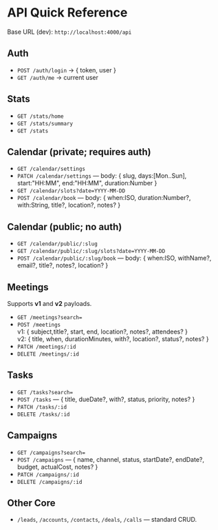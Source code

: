 
# API Quick Reference

Base URL (dev): `http://localhost:4000/api`

## Auth
- `POST /auth/login` → { token, user }
- `GET /auth/me` → current user

## Stats
- `GET /stats/home`
- `GET /stats/summary`
- `GET /stats`

## Calendar (private; requires auth)
- `GET /calendar/settings`
- `PATCH /calendar/settings` — body: { slug, days:[Mon..Sun], start:"HH:MM", end:"HH:MM", duration:Number }
- `GET /calendar/slots?date=YYYY-MM-DD`
- `POST /calendar/book` — body: { when:ISO, duration:Number?, with:String, title?, location?, notes? }

## Calendar (public; no auth)
- `GET /calendar/public/:slug`
- `GET /calendar/public/:slug/slots?date=YYYY-MM-DD`
- `POST /calendar/public/:slug/book` — body: { when:ISO, withName?, email?, title?, notes?, location? }

## Meetings
Supports **v1** and **v2** payloads.

- `GET /meetings?search=`
- `POST /meetings`  
  v1: { subject,title?, start, end, location?, notes?, attendees? }  
  v2: { title, when, durationMinutes, with?, location?, status?, notes? }
- `PATCH /meetings/:id`
- `DELETE /meetings/:id`

## Tasks
- `GET /tasks?search=`
- `POST /tasks` — { title, dueDate?, with?, status, priority, notes? }
- `PATCH /tasks/:id`
- `DELETE /tasks/:id`

## Campaigns
- `GET /campaigns?search=`
- `POST /campaigns` — { name, channel, status, startDate?, endDate?, budget, actualCost, notes? }
- `PATCH /campaigns/:id`
- `DELETE /campaigns/:id`

## Other Core
- `/leads`, `/accounts`, `/contacts`, `/deals`, `/calls` — standard CRUD.

